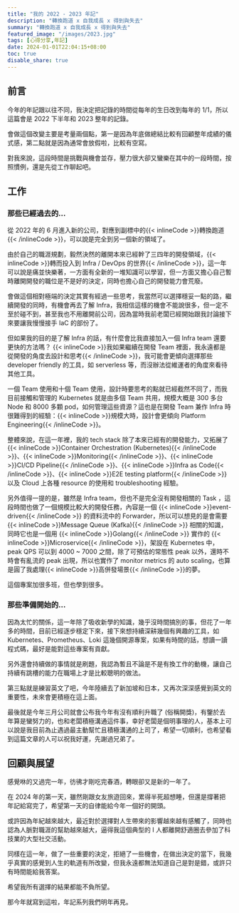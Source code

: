 ```yaml
---
title: "我的 2022 - 2023 年記"
description: "轉換跑道 x 自我成長 x 得到與失去"
summary: "轉換跑道 x 自我成長 x 得到與失去"
featured_image: "/images/2023.jpg"
tags: [心得分享,年記]
date: 2024-01-01T22:04:15+08:00
toc: true
disable_share: true
---
```


## 前言

今年的年記跟以往不同，我決定把記錄的時間從每年的生日改到每年的 1/1，所以這篇會是 2022 下半年和 2023 整年的記錄。

會做這個改變主要是考量兩個點，第一是因為年底做總結比較有回顧整年成績的儀式感，第二點就是因為通常會放假啦，比較有空寫。

對我來說，這段時間是挑戰與機會並存，壓力很大卻又蠻樂在其中的一段時間，按照慣例，還是先從工作聊起吧。

## 工作

### 那些已經過去的...

從 2022 年的 6 月進入新的公司，對應到副標中的{{< inlineCode >}}轉換跑道{{< /inlineCode >}}，可以說是完全到另一個新的領域了。

由於自己的職涯規劃，毅然決然的離開本來已經幹了三四年的開發領域，{{< inlineCode >}}轉而投入到 Infra / DevOps 的世界{{< /inlineCode >}}，這一年可以說是痛並快樂著，一方面有全新的一堆知識可以學習，但一方面又擔心自己暫時離開開發的職位是不是好的決定，同時也擔心自己的開發能力會荒廢。

會做這個相對極端的決定其實有經過一些思考，我當然可以選擇穩妥一點的路，繼續開發的同時，有機會再去了解 Infra，我相信這樣的機會不能說很多，但一定不至於碰不到，甚至我也不用離開前公司，因為當時我前老闆已經開始跟我討論接下來要讓我慢慢接手 IaC 的部份了。

但如果我的目的是了解 Infra 的話，有什麼會比我直接加入一個 Infra team 還要更快的方法嗎？ {{< inlineCode >}}我如果繼續在開發 Team 裡面，我永遠都是從開發的角度去設計和思考{{< /inlineCode >}}，我可能會更傾向選擇那些 developer friendly 的工具，如 serverless 等，而沒辦法從維運者的角度來看待其他工具。

一個 Team 使用和十個 Team 使用，設計時要思考的點就已經截然不同了，而我目前接觸和管理的 Kubernetes 就是由多個 Team 共用，規模大概是 300 多台 Node 和 8000 多顆 pod，如何管理這些資源？這也是在開發 Team 兼作 Infra 時很難得到的經驗：{{< inlineCode >}}規模大時，設計會更傾向 Platform Engineering{{< /inlineCode >}}。

整體來說，在這一年裡，我的 tech stack 除了本來已經有的開發能力，又拓展了 {{< inlineCode >}}Container Orchestration (Kubernetes){{< /inlineCode >}}、{{< inlineCode >}}Monitoring{{< /inlineCode >}}、{{< inlineCode >}}CI/CD Pipeline{{< /inlineCode >}}、{{< inlineCode >}}Infra as Code{{< /inlineCode >}}、{{< inlineCode >}}E2E testing platform{{< /inlineCode >}} 以及 Cloud 上各種 resource 的使用和 troubleshooting 經驗。

另外值得一提的是，雖然是 Infra team，但也不是完全沒有開發相關的 Task ，這段時間也做了一個規模比較大的開發任務，內容是一個 {{< inlineCode >}}event-driven{{< /inlineCode >}} 的資料流中的 Forwarder，所以可以想見的是會需要 {{< inlineCode >}}Message Queue (Kafka){{< /inlineCode >}} 相關的知識，同時它也是一個用 {{< inlineCode >}}Golang{{< /inlineCode >}} 實作的 {{< inlineCode >}}Microservice{{< /inlineCode >}}，架設在 Kubernetes 中，peak QPS 可以到 4000 ~ 7000 之間，除了可預估的常態性 peak 以外，還時不時會有亂流的 peak 出現，所以也實作了 monitor metrics 的 auto scaling，也算是圓了我處理{{< inlineCode >}}高併發場景{{< /inlineCode >}}的夢。

這個專案加很多班，但也學到很多。

### 那些準備開始的...

因為太忙的關係，這一年除了吸收新學的知識，幾乎沒時間搞別的事，但花了一年多的時間，目前已經逐步穩定下來，接下來想持續深耕幾個有興趣的工具，如 Kubernetes、Prometheus、Loki 這幾個開源專案，如果有時間的話，想讀一讀程式碼，最好是能對這些專案有貢獻。

另外還會持續做的事情就是刷題，我認為暫且不論是不是有換工作的動機，讓自己持續有跳槽的能力在職場上才是比較聰明的做法。

第三點就是練習英文了吧，今年陸續去了新加坡和日本，又再次深深感覺到英文的重要性，未來會更積極在這上面。

最後就是今年三月公司就會公布我今年有沒有順利升職了 (俗稱開獎)，有鑒於去年算是蠻努力的，也和老闆積極溝通這件事，幸好老闆是個明事理的人，基本上可以說是我目前為止遇過最主動幫忙且積極溝通的上司了，希望一切順利，也希望看到這篇文章的人可以祝我好運，先謝過兄弟了。

## 回顧與展望

感覺咻的又過完一年，彷彿才剛吃完春酒，轉眼卻又是新的一年了。

在 2024 年的第一天，雖然剛跟女友旅遊回來，累得半死超想睡，但還是撐著把年記給寫完了，希望第一天的自律能給今年一個好的開頭。

或許因為年紀越來越大，最近對於選擇對人生帶來的影響越來越有感觸了，同時也認為人脈對職涯的幫助越來越大，逼得我這個典型的 I 人都離開舒適圈去參加了科技業的大型社交活動。

同樣在這一年，做了一些重要的決定，拒絕了一些機會，在做出決定的當下，我幾乎真實的感覺到人生的軌道有所改變，但我永遠都無法知道自己是對是錯，或許只有時間能給我答案。

希望我所有選擇的結果都能不負所望。

那今年就寫到這啦，年記系列我們明年再見。